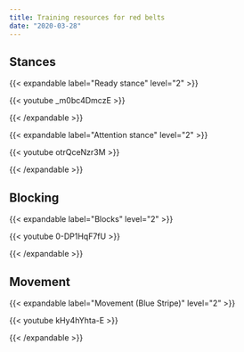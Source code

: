 ```yaml
---
title: Training resources for red belts
date: "2020-03-28"
---
```


## Stances

{{< expandable label="Ready stance" level="2" >}}

{{< youtube _m0bc4DmczE >}}

{{< /expandable >}}

{{< expandable label="Attention stance" level="2" >}}

{{< youtube otrQceNzr3M >}}

{{< /expandable >}}

## Blocking

{{< expandable label="Blocks" level="2" >}}

{{< youtube 0-DP1HqF7fU >}}

{{< /expandable >}}

## Movement

{{< expandable label="Movement (Blue Stripe)" level="2" >}}

{{< youtube kHy4hYhta-E >}}

{{< /expandable >}}





